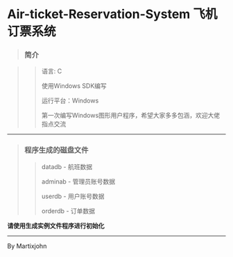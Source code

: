# Air-ticket-Reservation-System 飞机订票系统

> ### 简介

>> 语言: C
>> 
>> 使用Windows SDK编写
>> 
>> 运行平台：Windows
>> 
>> 第一次编写Windows图形用户程序，希望大家多多包涵，欢迎大佬指点交流

-----

> ### 程序生成的磁盘文件
>> datadb - 航班数据
>> 
>> adminab - 管理员账号数据
>> 
>> userdb - 用户账号数据
>> 
>> orderdb - 订单数据

**请使用生成实例文件程序进行初始化**

-----

By Martixjohn
